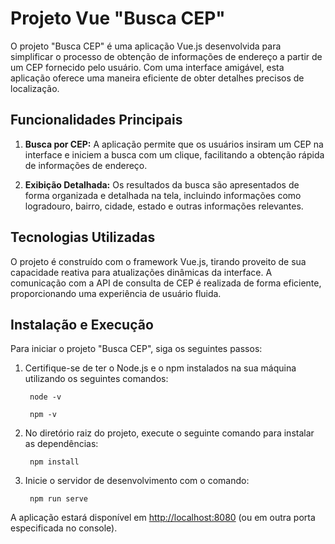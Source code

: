 # Projeto Vue "Busca CEP"

O projeto "Busca CEP" é uma aplicação Vue.js desenvolvida para simplificar o processo de obtenção de informações de endereço a partir de um CEP fornecido pelo usuário. Com uma interface amigável, esta aplicação oferece uma maneira eficiente de obter detalhes precisos de localização.

## Funcionalidades Principais

1. **Busca por CEP:** A aplicação permite que os usuários insiram um CEP na interface e iniciem a busca com um clique, facilitando a obtenção rápida de informações de endereço.

2. **Exibição Detalhada:** Os resultados da busca são apresentados de forma organizada e detalhada na tela, incluindo informações como logradouro, bairro, cidade, estado e outras informações relevantes.


## Tecnologias Utilizadas

O projeto é construído com o framework Vue.js, tirando proveito de sua capacidade reativa para atualizações dinâmicas da interface. A comunicação com a API de consulta de CEP é realizada de forma eficiente, proporcionando uma experiência de usuário fluida.

## Instalação e Execução

Para iniciar o projeto "Busca CEP", siga os seguintes passos:

1. Certifique-se de ter o Node.js e o npm instalados na sua máquina utilizando os seguintes comandos:

        node -v

        npm -v

2. No diretório raiz do projeto, execute o seguinte comando para instalar as dependências:

        npm install

3. Inicie o servidor de desenvolvimento com o comando:

        npm run serve

A aplicação estará disponível em [http://localhost:8080](http://localhost:8080) (ou em outra porta especificada no console).

